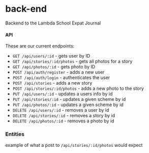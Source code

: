 # back-end
Backend to the Lambda School Expat Journal
#### API

These are our current endpoints:

-   `GET /api/users/:id` - gets user by ID
-   `GET /api/stories/:id/photos` - gets all photos for a story
-   `GET /api/photos/:id` - gets photo by ID
-   `POST /api/auth/register` - adds a new user
-   `POST /api/auth/login` - authenticates the user
-   `POST /api/stories` - adds a new story
-   `POST /api/stories/:id/photos` - adds a new photo to the story
-   `PUT /api/users/:id` - updates a users info by id
-   `PUT /api/stories/:id` - updates a given scheme by id
-   `PUT /api/photos/:id` - updates a given scheme by id
-   `DELETE /api/users/:id` - removes a user by id
-   `DELETE /api/stories/:id` - removes a story by id
-   `DELETE /api/photos/:id` - removes a photo by id

### Entities
example of what a post to `/api/stories/:id/photos` would expect
